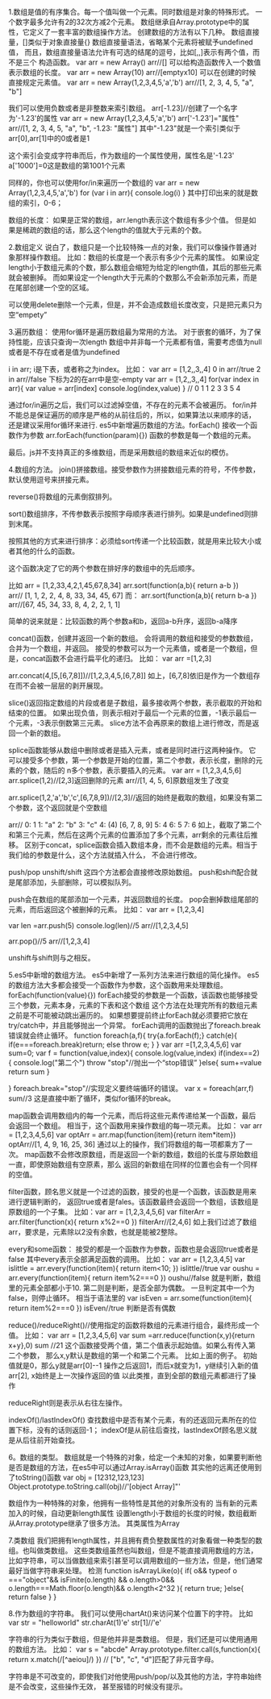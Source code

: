 1.数组是值的有序集合。每一个值叫做一个元素。同时数组是对象的特殊形式。
一个数字最多允许有2的32次方减2个元素。
数组继承自Array.prototype中的属性，它定义了一套丰富的数组操作方法。
创建数组的方法有以下几种。
数组直接量，[]类似于对象直接量{}
  数组直接量语法，省略某个元素将被赋予undefined值，
  而且，数组直接量语法允许有可选的结尾的逗号，比如[,,]表示有两个值，而不是三个
构造函数。
  var arr = new Array()
  arr//[]
  可以给构造函数传入一个数值表示数组的长度。
  var arr = new Array(10)
  arr//[emptyx10]
  可以在创建的时候直接规定元素值。
  var arr = new Array(1,2,3,4,5,'a','b')
  arr//[1, 2, 3, 4, 5, "a", "b"]



  我们可以使用负数或者是非整数来索引数组。
  arr[-1.23]//创建了一个名字为'-1.23'的属性
  var arr = new Array(1,2,3,4,5,'a','b')
  arr['-1.23']="属性"
  arr//[1, 2, 3, 4, 5, "a", "b", -1.23: "属性"]
  其中"-1.23"就是一个索引类似于arr[0],arr[1]中的0或者是1

  这个索引会变成字符串而后，作为数组的一个属性使用，属性名是'-1.23'
  a['1000']=0这是数组的第1001个元素

  同样的，你也可以使用for/in来遍历一个数组的
  var arr = new Array(1,2,3,4,5,'a','b')
  for (var i in arr){
  	console.log(i)
  }
  其中打印出来的就是数组的索引，0-6；



  数组的长度：
  如果是正常的数组，arr.length表示这个数组有多少个值。
  但是如果是稀疏的数组的话，那么这个length的值就大于元素的个数。

2.数组定义
说白了，数组只是一个比较特殊一点的对象，我们可以像操作普通对象那样操作数组。
比如：数组的长度是一个表示有多少个元素的属性。
如果设定length小于数组元素的个数，那么数组会缩短为给定的length值，其后的那些元素就会被删掉。
而如果设定一个length大于元素的个数那么不会新添加元素，而是在尾部创建一个空的区域。

可以使用delete删除一个元素，但是，并不会造成数组长度改变，只是把元素只为空“empety”



3.遍历数组：
使用for循环是遍历数组最为常用的方法。
对于嵌套的循环，为了保持性能，应该只查询一次length
数组中并非每一个元素都有值，需要考虑值为null或者是不存在或者是值为undefined

i in arr;
i是下表，或者称之为index。
比如：
var arr = [1,2,,3,,4]
0 in arr//true
2 in arr//false
下标为2的在arr中是空-empty
var arr = [1,2,,3,,4]
for(var index in arr){
	var value = arr[index]
	console.log(index,value)
}
//
 0 1
 1 2
 3 3
 5 4

通过for/in遍历之后，我们可以过滤掉空值，不存在的元素不会被遍历。
for/in并不能总是保证遍历的顺序是严格的从前往后的，所以，如果算法以来顺序的话，
还是建议采用for循环来进行.
es5中新增遍历数组的方法。forEach()
接收一个函数作为参数
arr.forEach(function(param){})
函数的参数是每一个数组的元素。

最后。js并不支持真正的多维数组，而是采用数组的数组来近似的模仿。

4.数组的方法。
join()拼接数组。接受参数作为拼接数组元素的符号，不传参数，默认使用逗号来拼接元素。

reverse()将数组的元素倒叙排列。

sort()数组排序，不传参数表示按照字母顺序表进行排列。如果是undefined则排到末尾。

按照其他的方式来进行排序：必须给sort传递一个比较函数，就是用来比较大小或者其他的什么的函数。

这个函数决定了它的两个参数在排好序的数组中的先后顺序。

比如
arr = [1,2,33,4,2,1,45,67,8,34]
arr.sort(function(a,b){
  return a-b
})
arr// [1, 1, 2, 2, 4, 8, 33, 34, 45, 67]
而：
arr.sort(function(a,b){
  return b-a
})
arr//[67, 45, 34, 33, 8, 4, 2, 2, 1, 1]

简单的说来就是：比较函数的两个参数a和b，返回a-b升序，返回b-a降序


concat()函数，创建并返回一个新的数组。
会将调用的数组和接受的参数数组，合并为一个数组，并返回。
接受的参数可以为一个元素值，或者是一个数组，但是，concat函数不会进行扁平化的递归。
比如：
var arr =[1,2,3]

arr.concat(4,[5,[6,7,8]])//[1,2,3,4,5,[6,7,8]]
如上，[6,7,8]依旧是作为一个数组存在而不会被一层层的剥开展现。

slice()返回指定数组的片段或者是子数组，最多接收两个参数，表示截取的开始和结束的位置。
如果出现负值，则表示相对于最后一个元素的位置，-1表示最后一个元素，-3表示倒数第三元素。
slice方法不会再原来的数组上进行修改，而是返回一个新的数组。


splice函数能够从数组中删除或者是插入元素，或者是同时进行这两种操作。
它可以接受多个参数，第一个参数是开始的位置，第二个参数，表示长度，删除的元素的个数，随后的
n多个参数，表示要插入的元素。
var arr = [1,2,3,4,5,6]
arr.splice(1,2)//[2,3]返回删除的元素
arr//[1, 4, 5, 6]原数组发生了改变

arr.splice(1,2,'a','b','c',[6,7,8,9])//[2,3]//返回的始终是截取的数组，如果没有第二个参数，这个返回就是个空数组

arr//
0: 1
1: "a"
2: "b"
3: "c"
4: (4) [6, 7, 8, 9]
5: 4
6: 5
7: 6
如上，截取了第二个和第三个元素，然后在这两个元素的位置添加了多个元素，arr剩余的元素往后推移。
区别于concat，splice函数会插入数组本身，而不会是数组的元素。相当于我们给的参数是什么，这个方法就插入什么，
不会进行修改。


push/pop  unshift/shift
这四个方法都会直接修改原始数组。
push和shift配合就是尾部添加，头部删除，可以模拟队列。

push会在数组的尾部添加一个元素，并返回数组的长度。
pop会删掉数组尾部的元素，而后返回这个被删掉的元素。
比如：
var arr = [1,2,3,4]

var len =arr.push(5)
console.log(len)//5
arr//[1,2,3,4,5]

arr.pop()//5
arr//[1,2,3,4]

unshift与shift则与之相反。


5.es5中新增的数组方法。
es5中新增了一系列方法来进行数组的简化操作。
es5的数组方法大多都会接受一个函数作为参数，这个函数用来处理数组。
forEach(function(value){})
 forEach接受的参数是一个函数，该函数也能够接受三个参数，元素本身，元素的下表和这个数组
 这个方法在处理完所有的数组元素之前是不可能被动跳出遍历的。
 如果想要提前终止forEach就必须要把它放在try/catch中，并且能够抛出一个异常。
 forEach调用的函数抛出了foreach.break 错误就会终止循环。
 function foreach(a,f){
  try{a.forEach(f);}
  catch(e){
    if(e===foreach.break)return;
    else throw e;
  }
}
var arr =[1,2,3,4,5,6]
var sum=0;
var f = function(value,index){
 console.log(value,index)
 if(index==2) {
   console.log("第二个")
   throw "stop"//抛出一个“stop错误”
 }else{
   sum+=value
   return sum
 }

}
foreach.break="stop"//实现定义要终端循环的错误。
var x = foreach(arr,f)
sum//3
这是直接中断了循环，类似for循环的break。



map函数会调用数组内的每一个元素，而后将这些元素传递给某一个函数，最后会返回一个数组。
  相当于，这个函数用来操作数组的每一项元素。
  比如：
  var arr = [1,2,3,4,5,6]
  var optArr = arr.map(function(item){return item*item})
  optArr//[1, 4, 9, 16, 25, 36]
  通过以上的操作，我们将数组的每一项都乘方了一次。
  map函数不会修改原数组，而是返回一个新的数组，数组的长度与原始数组一直，即使原始数组有空原素，那么
  返回的新数组在同样的位置也会有一个同样的空值。



filter函数，顾名思义就是一个过滤的函数，接受的也是一个函数，该函数是用来进行逻辑判断的，
  返回true或者是fales。该函数最终会返回一个数组，该数组是原数组的一个子集。
  比如：var arr = [1,2,3,4,5,6]
  var filterArr = arr.filter(function(x){
      return x%2==0
    })
  filterArr//[2,4,6]
  如上我们过滤了数组arr，要求是，元素除以2没有余数，也就是能被2整除。

every和some函数：
  接受的都是一个函数作为参数，函数也是会返回true或者是false
  其中every表示全部满足函数的调用。
  比如：
  var arr = [1,2,3,4,5]
  var islittle = arr.every(function(item){
      return item<10;
    })
  islittle//true
  var oushu = arr.every(function(item){
      return item%2===0
    })
  oushu//false
  就是判断，数组里的元素全部都小于10.
  第二则是判断，是否全部为偶数。
  一旦判定其中一个为false，则停止循环。
  相当于语法里的
  var isEven = arr.some(function(item){
      return item%2===0
    })
  isEven//true
  判断是否有偶数



reduce()/reduceRight()//使用指定的函数将数组的元素进行组合，最终形成一个值。
  比如：
  var arr = [1,2,3,4,5,6]
  var sum =arr.reduce(function(x,y){return x+y},0)
  sum //21
  这个函数接受两个值，第二个值表示起始值。如果么有传入第二个参数，
  那么x,y默认是数组的第一个和第二个元素。
  比如上面的例子。
  初始值就是0，那么y就是arr[0]--1
  操作之后返回1，而后x就变为1，y继续引入新的值arr[2],
  x始终是上一次操作返回的值
  以此类推，直到全部的数组元素都进行了操作

  reduceRight则是表示从右往左操作。



indexOf()/lastIndexOf() 查找数组中是否有某个元素，有的还返回元素所在的位置下标，没有的话则返回-1；
indexOf是从前往后查找，lastIndexOf顾名思义就是从后往前开始查找。



6。数组的类型。
数组就是一个特殊的对象，给定一个未知的对象，如果要判断他是否是数组的方法，在es5中可以通过Array.isArray()函数
其实他的远离还使用到了toString()函数
var obj = [12312,123,123]
Object.prototype.toString.call(obj)//'[object Array]"'

数组作为一种特殊的对象，他拥有一些特性是其他的对象所没有的
  当有新的元素加入的时候，自动更新length属性
  设置length小于数组的长度的时候，数组截断
  从Array.prototype继承了很多方法。
  其类属性为Array


7.类数组
  我们把拥有length属性，并且拥有费负整数属性的对象看做一种类型的数组。也叫做类数组。
  这些类数组虽然也叫数组，但是不能直接调用数组的方法，
  比如字符串，可以当做数组来索引甚至可以调用数组的一些方法，但是，他们通常最好当做字符串来处理。
  检测
  function isArrayLike(o){
    if(
      o&&
      typeof o ==="object"&&
      isFinite(o.length) &&
      o.length>0&&
      o.length===Math.floor(o.length)&&
      o.length<2^32
      ){
        return true;
      }else{
        return false
      }
  }



8.作为数组的字符串。
我们可以使用chartAt()来访问某个位置下的字符。
比如 var str = "helloworld"
      str.charAt(1)'e'
      str[1]//'e'

字符串的行为类似于数组，但是他并非是类数组。
但是，我们还是可以使用通用的数组方法。
比如：
var s = "abcde"
Array.prototype.filter.call(s,function(x){
    return x.match(/[^aeiou]/)
  })
// ["b", "c", "d"]匹配了非元音字母。

字符串是不可改变的，即使我们对他使用push/pop/以及其他的方法，字符串始终是不会改变，这些操作无效，
甚至报错的时候没有提示。
